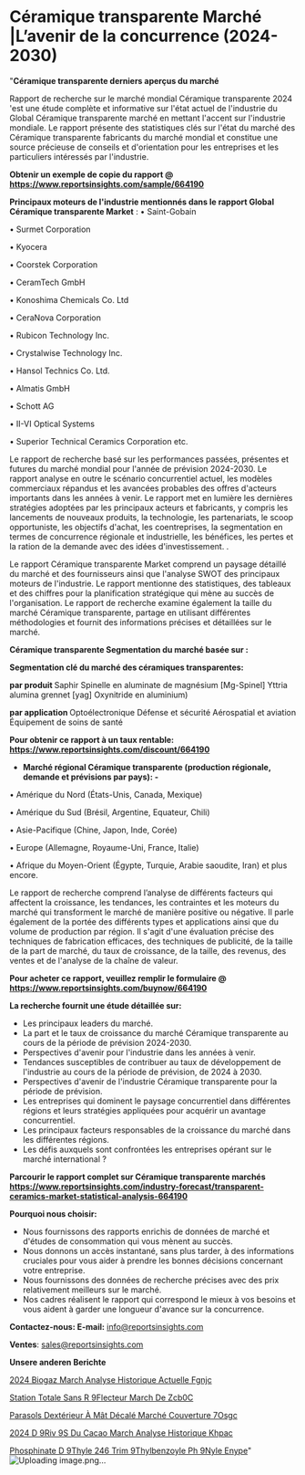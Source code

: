 # Céramique transparente Marché |L’avenir de la concurrence (2024-2030)

"<strong>Céramique transparente derniers aperçus du marché</strong>

Rapport de recherche sur le marché mondial Céramique transparente 2024 'est une étude complète et informative sur l'état actuel de l'industrie du Global Céramique transparente marché en mettant l'accent sur l'industrie mondiale. Le rapport présente des statistiques clés sur l'état du marché des Céramique transparente fabricants du marché mondial et constitue une source précieuse de conseils et d'orientation pour les entreprises et les particuliers intéressés par l'industrie.

<strong>Obtenir un exemple de copie du rapport @ <a href=https://www.reportsinsights.com/sample/664190>https://www.reportsinsights.com/sample/664190</a></strong>

<strong>Principaux moteurs de l'industrie mentionnés dans le rapport Global Céramique transparente Market</strong> :
• Saint-Gobain

• Surmet Corporation

• Kyocera

• Coorstek Corporation

• CeramTech GmbH

• Konoshima Chemicals Co. Ltd

• CeraNova Corporation

• Rubicon Technology Inc.

• Crystalwise Technology Inc.

• Hansol Technics Co. Ltd.

• Almatis GmbH

• Schott AG

• II-VI Optical Systems

• Superior Technical Ceramics Corporation etc.

Le rapport de recherche basé sur les performances passées, présentes et futures du marché mondial pour l'année de prévision 2024-2030. Le rapport analyse en outre le scénario concurrentiel actuel, les modèles commerciaux répandus et les avancées probables des offres d'acteurs importants dans les années à venir. Le rapport met en lumière les dernières stratégies adoptées par les principaux acteurs et fabricants, y compris les lancements de nouveaux produits, la technologie, les partenariats, le scoop opportuniste, les objectifs d'achat, les coentreprises, la segmentation en termes de concurrence régionale et industrielle, les bénéfices, les pertes et la ration de la demande avec des idées d'investissement. .

Le rapport Céramique transparente Market comprend un paysage détaillé du marché et des fournisseurs ainsi que l'analyse SWOT des principaux moteurs de l'industrie. Le rapport mentionne des statistiques, des tableaux et des chiffres pour la planification stratégique qui mène au succès de l'organisation. Le rapport de recherche examine également la taille du marché Céramique transparente, partage en utilisant différentes méthodologies et fournit des informations précises et détaillées sur le marché.

<strong>Céramique transparente Segmentation du marché basée sur :</strong>

<strong> Segmentation clé du marché des céramiques transparentes: </strong>

<strong> par produit </strong>
Saphir
Spinelle en aluminate de magnésium [Mg-Spinel]
Yttria alumina grennet [yag]
Oxynitride en aluminium)

<strong> par application </strong>
Optoélectronique
Défense et sécurité
Aérospatial et aviation
Équipement de soins de santé

<strong>Pour obtenir ce rapport à un taux rentable: <a href=https://www.reportsinsights.com/discount/664190>https://www.reportsinsights.com/discount/664190</a></strong>
<ul>
  <li><strong>Marché régional Céramique transparente (production régionale, demande et prévisions par pays): -</strong></li>
</ul>
• Amérique du Nord (États-Unis, Canada, Mexique)

• Amérique du Sud (Brésil, Argentine, Equateur, Chili)

• Asie-Pacifique (Chine, Japon, Inde, Corée)

• Europe (Allemagne, Royaume-Uni, France, Italie)

• Afrique du Moyen-Orient (Égypte, Turquie, Arabie saoudite, Iran) et plus encore.

Le rapport de recherche comprend l’analyse de différents facteurs qui affectent la croissance, les tendances, les contraintes et les moteurs du marché qui transforment le marché de manière positive ou négative. Il parle également de la portée des différents types et applications ainsi que du volume de production par région. Il s'agit d'une évaluation précise des techniques de fabrication efficaces, des techniques de publicité, de la taille de la part de marché, du taux de croissance, de la taille, des revenus, des ventes et de l'analyse de la chaîne de valeur.

<strong>Pour acheter ce rapport, veuillez remplir le formulaire @   <a href=https://www.reportsinsights.com/buynow/664190>https://www.reportsinsights.com/buynow/664190</a></strong>

<strong>La recherche fournit une étude détaillée sur:</strong>
<ul>
  <li>Les principaux leaders du marché.</li>
  <li>La part et le taux de croissance du marché Céramique transparente au cours de la période de prévision 2024-2030.</li>
  <li>Perspectives d'avenir pour l'industrie dans les années à venir.</li>
  <li>Tendances susceptibles de contribuer au taux de développement de l'industrie au cours de la période de prévision, de 2024 à 2030.</li>
  <li>Perspectives d'avenir de l'industrie Céramique transparente pour la période de prévision.</li>
  <li>Les entreprises qui dominent le paysage concurrentiel dans différentes régions et leurs stratégies appliquées pour acquérir un avantage concurrentiel.</li>
  <li>Les principaux facteurs responsables de la croissance du marché dans les différentes régions.</li>
  <li>Les défis auxquels sont confrontées les entreprises opérant sur le marché international ?</li>
</ul>

<strong>Parcourir le rapport complet sur Céramique transparente marchés <a href=https://www.reportsinsights.com/industry-forecast/transparent-ceramics-market-statistical-analysis-664190>https://www.reportsinsights.com/industry-forecast/transparent-ceramics-market-statistical-analysis-664190</a></strong>

<strong>Pourquoi nous choisir:</strong>
<ul>
  <li>Nous fournissons des rapports enrichis de données de marché et d'études de consommation qui vous mènent au succès.</li>
  <li>Nous donnons un accès instantané, sans plus tarder, à des informations cruciales pour vous aider à prendre les bonnes décisions concernant votre entreprise.</li>
  <li>Nous fournissons des données de recherche précises avec des prix relativement meilleurs sur le marché.</li>
  <li>Nos cadres réalisent le rapport qui correspond le mieux à vos besoins et vous aident à garder une longueur d'avance sur la concurrence.</li>
</ul>
<strong>Contactez-nous:
</strong><strong>E-mail:</strong> <a href=mailto:info@reportsinsights.com>info@reportsinsights.com</a>

<strong>Ventes</strong>: <a href=mailto:sales@reportsinsights.com>sales@reportsinsights.com</a>

<strong>Unsere anderen Berichte</strong>

<a href=https://www.linkedin.com/pulse/2024-biogaz-march%C3%A9-analyse-historique-actuelle-fgnjc/>2024 Biogaz March Analyse Historique Actuelle Fgnjc</a>

<a href=https://www.linkedin.com/pulse/station-totale-sans-r%C3%A9flecteur-march%C3%A9-de-zcb0c/>Station Totale Sans R 9Flecteur March De Zcb0C</a>

<a href=https://www.linkedin.com/pulse/parasols-dextérieur-à-mât-décalé-marché-couverture-7osgc/>Parasols Dextérieur À Mât Décalé Marché Couverture 7Osgc</a>

<a href=https://www.linkedin.com/pulse/2024-d%C3%A9riv%C3%A9s-du-cacao-march%C3%A9-analyse-historique-khpac/>2024 D 9Riv 9S Du Cacao March Analyse Historique Khpac</a>

<a href=https://www.linkedin.com/pulse/phosphinate-d%C3%A9thyle-246-trim%C3%A9thylbenzoyle-ph%C3%A9nyle-enype/>Phosphinate D 9Thyle 246 Trim 9Thylbenzoyle Ph 9Nyle Enype</a>"
![Uploading image.png…]()
